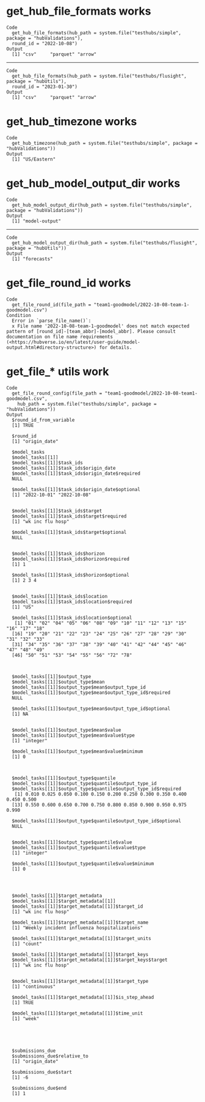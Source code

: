 # get_hub_file_formats works

    Code
      get_hub_file_formats(hub_path = system.file("testhubs/simple", package = "hubValidations"),
      round_id = "2022-10-08")
    Output
      [1] "csv"     "parquet" "arrow"  

---

    Code
      get_hub_file_formats(hub_path = system.file("testhubs/flusight", package = "hubUtils"),
      round_id = "2023-01-30")
    Output
      [1] "csv"     "parquet" "arrow"  

# get_hub_timezone works

    Code
      get_hub_timezone(hub_path = system.file("testhubs/simple", package = "hubValidations"))
    Output
      [1] "US/Eastern"

# get_hub_model_output_dir works

    Code
      get_hub_model_output_dir(hub_path = system.file("testhubs/simple", package = "hubValidations"))
    Output
      [1] "model-output"

---

    Code
      get_hub_model_output_dir(hub_path = system.file("testhubs/flusight", package = "hubUtils"))
    Output
      [1] "forecasts"

# get_file_round_id works

    Code
      get_file_round_id(file_path = "team1-goodmodel/2022-10-08-team-1-goodmodel.csv")
    Condition
      Error in `parse_file_name()`:
      x File name '2022-10-08-team-1-goodmodel' does not match expected pattern of [round_id]-[team_abbr]-[model_abbr]. Please consult documentation on file name requirements (<https://hubverse.io/en/latest/user-guide/model-output.html#directory-structure>) for details.

# get_file_* utils work

    Code
      get_file_round_config(file_path = "team1-goodmodel/2022-10-08-team1-goodmodel.csv",
        hub_path = system.file("testhubs/simple", package = "hubValidations"))
    Output
      $round_id_from_variable
      [1] TRUE
      
      $round_id
      [1] "origin_date"
      
      $model_tasks
      $model_tasks[[1]]
      $model_tasks[[1]]$task_ids
      $model_tasks[[1]]$task_ids$origin_date
      $model_tasks[[1]]$task_ids$origin_date$required
      NULL
      
      $model_tasks[[1]]$task_ids$origin_date$optional
      [1] "2022-10-01" "2022-10-08"
      
      
      $model_tasks[[1]]$task_ids$target
      $model_tasks[[1]]$task_ids$target$required
      [1] "wk inc flu hosp"
      
      $model_tasks[[1]]$task_ids$target$optional
      NULL
      
      
      $model_tasks[[1]]$task_ids$horizon
      $model_tasks[[1]]$task_ids$horizon$required
      [1] 1
      
      $model_tasks[[1]]$task_ids$horizon$optional
      [1] 2 3 4
      
      
      $model_tasks[[1]]$task_ids$location
      $model_tasks[[1]]$task_ids$location$required
      [1] "US"
      
      $model_tasks[[1]]$task_ids$location$optional
       [1] "01" "02" "04" "05" "06" "08" "09" "10" "11" "12" "13" "15" "16" "17" "18"
      [16] "19" "20" "21" "22" "23" "24" "25" "26" "27" "28" "29" "30" "31" "32" "33"
      [31] "34" "35" "36" "37" "38" "39" "40" "41" "42" "44" "45" "46" "47" "48" "49"
      [46] "50" "51" "53" "54" "55" "56" "72" "78"
      
      
      
      $model_tasks[[1]]$output_type
      $model_tasks[[1]]$output_type$mean
      $model_tasks[[1]]$output_type$mean$output_type_id
      $model_tasks[[1]]$output_type$mean$output_type_id$required
      NULL
      
      $model_tasks[[1]]$output_type$mean$output_type_id$optional
      [1] NA
      
      
      $model_tasks[[1]]$output_type$mean$value
      $model_tasks[[1]]$output_type$mean$value$type
      [1] "integer"
      
      $model_tasks[[1]]$output_type$mean$value$minimum
      [1] 0
      
      
      
      $model_tasks[[1]]$output_type$quantile
      $model_tasks[[1]]$output_type$quantile$output_type_id
      $model_tasks[[1]]$output_type$quantile$output_type_id$required
       [1] 0.010 0.025 0.050 0.100 0.150 0.200 0.250 0.300 0.350 0.400 0.450 0.500
      [13] 0.550 0.600 0.650 0.700 0.750 0.800 0.850 0.900 0.950 0.975 0.990
      
      $model_tasks[[1]]$output_type$quantile$output_type_id$optional
      NULL
      
      
      $model_tasks[[1]]$output_type$quantile$value
      $model_tasks[[1]]$output_type$quantile$value$type
      [1] "integer"
      
      $model_tasks[[1]]$output_type$quantile$value$minimum
      [1] 0
      
      
      
      
      $model_tasks[[1]]$target_metadata
      $model_tasks[[1]]$target_metadata[[1]]
      $model_tasks[[1]]$target_metadata[[1]]$target_id
      [1] "wk inc flu hosp"
      
      $model_tasks[[1]]$target_metadata[[1]]$target_name
      [1] "Weekly incident influenza hospitalizations"
      
      $model_tasks[[1]]$target_metadata[[1]]$target_units
      [1] "count"
      
      $model_tasks[[1]]$target_metadata[[1]]$target_keys
      $model_tasks[[1]]$target_metadata[[1]]$target_keys$target
      [1] "wk inc flu hosp"
      
      
      $model_tasks[[1]]$target_metadata[[1]]$target_type
      [1] "continuous"
      
      $model_tasks[[1]]$target_metadata[[1]]$is_step_ahead
      [1] TRUE
      
      $model_tasks[[1]]$target_metadata[[1]]$time_unit
      [1] "week"
      
      
      
      
      
      $submissions_due
      $submissions_due$relative_to
      [1] "origin_date"
      
      $submissions_due$start
      [1] -6
      
      $submissions_due$end
      [1] 1
      
      

